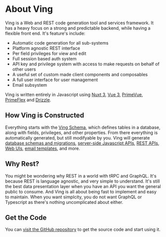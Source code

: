 # About Ving

Ving is a Web and REST code generation tool and services framework. It has a heavy focus on a strong and predictable backend, while having a flexible front end. It's feature's include:

 - Automatic code generation for all sub-systems
 - Platform agnostic REST interface
 - Per field privileges for view and edit
 - Full session based auth system
 - API key and privilege system with access to make requests on behalf of other users
 - A useful set of custom made client components and composables
 - A full user interface for user management
 - Email subsystem

Ving is written entirely in Javascript using [Nuxt 3](http://nuxt.com), [Vue 3](http://vuejs.org), [PrimeVue](https://primevue.org), [PrimeFlex](https://www.primefaces.org/primeflex/) and [Drizzle](https://github.com/drizzle-team/drizzle-orm).


## How Ving is Constructed
Everything starts with the [Ving Schema](ving-schema.html), which defines tables in a database, along with fields, privileges, and other properties. From there everything is automatically generated, but still modifyable by you. Ving will generate [database schemas and migrations](drizzle.html), [server-side Javascript APIs](ving-record.html), [REST APIs](rest.html), [Web UIs](ui.html), [email templates](email.html), and more.


## Why Rest?
You might be wondering why REST in a world with tRPC and GraphQL. It's because REST is language agnostic, and very simple to understand. It's still the best data presentation layer when you have an API you want the general public to consume. And Ving is all about being fast to implement and easy to maintain. When you want simplcity, you do not want GraphQL or Typescript as there's nothing uncomplicated about either.


## Get the Code
You can [visit the GitHub repository](https://github.com/plainblack/ving) to get the source code and start using it.